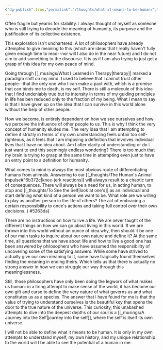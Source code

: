 ```yaml
---
{"dg-publish":true,"permalink":"/thoughts/what-it-means-to-be-human/","tags":["thoughts","humanity"],"noteIcon":""}
---
```



Often fragile but yearns for stability. I always thought of myself as someone who is still trying to decode the meaning of humanity, its purpose and the justification of its collective existence.

This exploration isn't unchartered. A lot of philosophers have already attempted to give meaning to this (which are ideas that I really haven't fully given enough time to read--nor will I also do in the near future) and I do not aim to add something to the discourse. It is as if I am also trying to just get a grasp of this idea for my own peace of mind. 

Going through [[_musings/What I Learned in Therapy\|therapy]] marked a paradigm shift on my mind. I used to believe that I cannot trust other people--that the only one who I can make a pact with, which is a promise that can binds me to death, is my self. There is still a molecule of this idea that I find undeniably true but its intensity in terms of my guiding principles in life has ben reduced only to the fraction of my being. What I mean to say is that I have given up on the idea that I can survive in this world alone without the help of other people.

How we become, is entirely dependent on how we see ourselves and how we perceive the influence of other people to us. This is why I think the very concept of humanity eludes me. The very idea that I am attempting to define it strictly in terms of my own understanding feels unfair too self-righteous, as it feels that I am imposing a definition that involves individual lives that I have no idea about. Am I after clarity of understanding or do I just want to end this seemingly endless wondering? There is too much that my brain is trying to grasp at the same time in attempting even just to have an entry point to a definition for humanity.

What comes to mind is always the most obvious route of differentiating humans from animals. Answering to our [[_thoughts/The Human's Animal Impulse#^6b372c\|knee-jerk reactions]] will always result to a chaotic turn of consequences. There will always be a need for us, in acting human, to stop and [[_thoughts/To See the Self\|look at one's]] as an individual and start defining what kind of a person we want to be. What role are we willing to play as another person in the life of others? The act of embracing a certain responsibility to once's actions and taking full control over their own decisions.
{ #5263da}


There are no instructions on how to live a life. We are never taught of the different things on how we can go about living in this world. If we are thrown into this world without an ounce of idea why, then should it be one of our main tasks to inquire about our own nature and define it? At the same time, all questions that we have about life and how to live a good one has been answered by philosophers who have assumed the responsibility of uncovering some of the satisfying answers. While some have strived to actually give our own meaning to it, some have tragically found themselves finding the meaning in ending theirs. Which tells us that there is actually no strong answer in how we can struggle our way through this meaninglessness.

Still, those philosophers have only been doing the legwork of what makes us human: in a tiring attempt to make sense of the world, it has become our own gift and curse to define the very nature of what governs us and what constitutes us as a species. The answer that I have found for me is that the value of trying to understand ourselves is the beautiful key that opens the door to the true nature of the universe. This curiosity, this unabashed attempts to dive into the deepest depths of our soul is a [[_musings/A Journey into the Self\|journey into the self]], where the self is itself its own universe.

I will not be able to define what it means to be human. It is only in my own attempts to understand myself, my own history, and my unique relationship to the world will I be able to see the potential of a human in me.